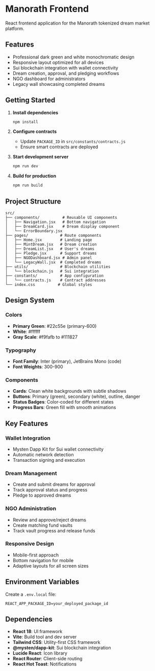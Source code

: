 # Manorath Frontend

React frontend application for the Manorath tokenized dream market platform.

## Features

- Professional dark green and white monochromatic design
- Responsive layout optimized for all devices
- Sui blockchain integration with wallet connectivity
- Dream creation, approval, and pledging workflows
- NGO dashboard for administrators
- Legacy wall showcasing completed dreams

## Getting Started

1. **Install dependencies**
   ```bash
   npm install
   ```

2. **Configure contracts**
   - Update `PACKAGE_ID` in `src/constants/contracts.js`
   - Ensure smart contracts are deployed

3. **Start development server**
   ```bash
   npm run dev
   ```

4. **Build for production**
   ```bash
   npm run build
   ```

## Project Structure

```
src/
├── components/          # Reusable UI components
│   ├── Navigation.jsx   # Bottom navigation
│   ├── DreamCard.jsx    # Dream display component
│   └── ErrorBoundary.jsx
├── pages/              # Route components
│   ├── Home.jsx        # Landing page
│   ├── MintDream.jsx   # Dream creation
│   ├── DreamList.jsx   # User's dreams
│   ├── Pledge.jsx      # Support dreams
│   ├── NGODashboard.jsx # Admin panel
│   └── LegacyWall.jsx  # Completed dreams
├── utils/              # Blockchain utilities
│   └── blockchain.js   # Sui integration
├── constants/          # App configuration
│   └── contracts.js    # Contract addresses
└── index.css          # Global styles
```

## Design System

### Colors
- **Primary Green**: #22c55e (primary-600)
- **White**: #ffffff
- **Gray Scale**: #f9fafb to #111827

### Typography
- **Font Family**: Inter (primary), JetBrains Mono (code)
- **Font Weights**: 300-900

### Components
- **Cards**: Clean white backgrounds with subtle shadows
- **Buttons**: Primary (green), secondary (white), outline, danger
- **Status Badges**: Color-coded for different states
- **Progress Bars**: Green fill with smooth animations

## Key Features

### Wallet Integration
- Mysten Dapp Kit for Sui wallet connectivity
- Automatic network detection
- Transaction signing and execution

### Dream Management
- Create and submit dreams for approval
- Track approval status and progress
- Pledge to approved dreams

### NGO Administration
- Review and approve/reject dreams
- Create matching fund vaults
- Track vault progress and release funds

### Responsive Design
- Mobile-first approach
- Bottom navigation for mobile
- Adaptive layouts for all screen sizes

## Environment Variables

Create a `.env.local` file:
```
REACT_APP_PACKAGE_ID=your_deployed_package_id
```

## Dependencies

- **React 18**: UI framework
- **Vite**: Build tool and dev server
- **Tailwind CSS**: Utility-first CSS framework
- **@mysten/dapp-kit**: Sui blockchain integration
- **Lucide React**: Icon library
- **React Router**: Client-side routing
- **React Hot Toast**: Notifications
